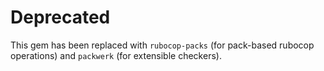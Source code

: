 # Deprecated

This gem has been replaced with `rubocop-packs` (for pack-based rubocop operations) and `packwerk` (for extensible checkers).
